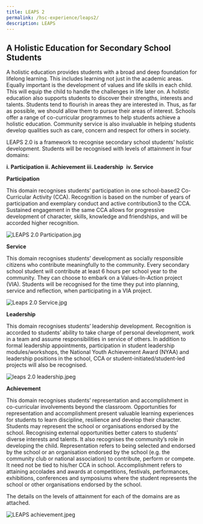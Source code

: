 ```yaml
---
title: LEAPS 2
permalink: /hsc-experience/leaps2/
description: LEAPS
---
```

A Holistic Education for Secondary School Students
-------------------------------
A holistic education provides students with a broad and deep foundation for lifelong learning. This includes learning not just in the academic areas. Equally important is the development of values and life skills in each child. This will equip the child to handle the challenges in life later on. A holistic education also supports students to discover their strengths, interests and talents. Students tend to flourish in areas they are interested in. Thus, as far as possible, we should allow them to pursue their areas of interest. Schools offer a range of co-curricular programmes to help students achieve a holistic education. Community service is also invaluable in helping students develop qualities such as care, concern and respect for others in society.

LEAPS 2.0 is a framework to recognise secondary school students’ holistic development. Students will be recognised with levels of attainment in four domains: 

**i. Participation**
**ii. Achievement**
**iii. Leadership** 
**iv. Service**



**Participation**  

This domain recognises students’ participation in one school-based2 Co-Curricular Activity (CCA). Recognition is based on the number of years of participation and exemplary conduct and active contribution3 to the CCA. Sustained engagement in the same CCA allows for progressive development of character, skills, knowledge and friendships, and will be accorded higher recognition.

![LEAPS 2.0 Participation.jpg](https://haisingcatholic-moe-edu-sg-admin.cwp.sg/qql/slot/u165/style2022/sub/LEAPS%202.0/LEAPS%202.0%20Participation.jpg)  

**Service**

This domain recognises students’ development as socially responsible citizens who contribute meaningfully to the community. Every secondary school student will contribute at least 6 hours per school year to the community. They can choose to embark on a Values-In-Action project (VIA). Students will be recognised for the time they put into planning, service and reflection, when participating in a VIA project.

![Leaps 2.0 Service.jpg](https://haisingcatholic-moe-edu-sg-admin.cwp.sg/qql/slot/u165/style2022/sub/LEAPS%202.0/Leaps%202.0%20Service.jpg)  

  

  

**Leadership**

This domain recognises students’ leadership development. Recognition is accorded to students’ ability to take charge of personal development, work in a team and assume responsibilities in service of others. In addition to formal leadership appointments, participation in student leadership modules/workshops, the National Youth Achievement Award (NYAA) and leadership positions in the school, CCA or student-initiated/student-led projects will also be recognised.

![leaps 2.0 leadership.jpeg](https://haisingcatholic-moe-edu-sg-admin.cwp.sg/qql/slot/u165/style2022/sub/LEAPS%202.0/leaps%202.0%20leadership.jpeg)  

  

  

  

  

**Achievement**

This domain recognises students’ representation and accomplishment in co-curricular involvements beyond the classroom. Opportunities for representation and accomplishment present valuable learning experiences for students to learn discipline, resilience and develop their character. Students may represent the school or organisations endorsed by the school. Recognising external opportunities better caters to students’ diverse interests and talents. It also recognises the community’s role in developing the child. Representation refers to being selected and endorsed by the school or an organisation endorsed by the school (e.g. the community club or national association) to contribute, perform or compete. It need not be tied to his/her CCA in school. Accomplishment refers to attaining accolades and awards at competitions, festivals, performances, exhibitions, conferences and symposiums where the student represents the school or other organisations endorsed by the school.

The details on the levels of attainment for each of the domains are as attached. 

![LEAPS achievement.jpeg](https://haisingcatholic-moe-edu-sg-admin.cwp.sg/qql/slot/u165/style2022/sub/LEAPS%202.0/LEAPS%20achievement.jpeg)